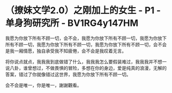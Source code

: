 # （撩妹文学2.0）之刚加上的女生 - P1 - 单身狗研究所 - BV1RG4y147HM

我愿为你放下所有不顾一切，会不会，我愿为你放下所有不顾一切，我愿为你放下所有不顾一切，我愿为你放下所有不顾一切，我愿为你放下所有不顾一切，会不会是我一厢情愿，独自承受我不知疲倦，会不会是我叹着无言。

将你说点就点，我我我到底做错了什么，我我我怎么要假装难过，我我我并不想一说八卦，谁曾想过，不做畏惧的冒险，多想在你的身边，爱是纯真的浪漫，无解的答案，错过了你就像错过这世界，我愿为你放下所有不顾一切。

会不会是唯一，你是唯一，謝謝觀看。